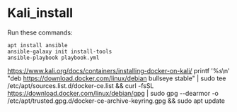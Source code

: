 # Kali_install

Run these commands:
```
apt install ansible
ansible-galaxy init install-tools
ansible-playbook playbook.yml
```

https://www.kali.org/docs/containers/installing-docker-on-kali/
 printf '%s\n' "deb https://download.docker.com/linux/debian bullseye stable" | sudo tee /etc/apt/sources.list.d/docker-ce.list &&    curl -fsSL https://download.docker.com/linux/debian/gpg |   sudo gpg --dearmor -o /etc/apt/trusted.gpg.d/docker-ce-archive-keyring.gpg &&   sudo apt update
